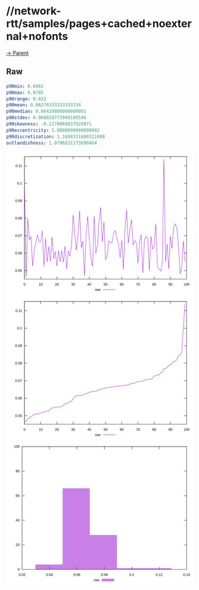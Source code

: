 
# //network-rtt/samples/pages+cached+noexternal+nofonts

[→ Parent](../..)


## Raw


```yaml
p90min: 0.0465
p90max: 0.0785
p90range: 0.032
p90mean: 0.06276333333333334
p90median: 0.06420000000000001
p90stdev: 0.008028773948188546
p90skewness: -0.2170068837028971
p90eccentricity: 1.0000000000000002
p90discretization: 1.1688311688311688
outlandishness: 1.0796831273890464

```

![PLOT: raw-values](./raw/values.svg)![PLOT: raw-sorted](./raw/sorted.svg)![PLOT: raw-histogram](./raw/histogram.svg)